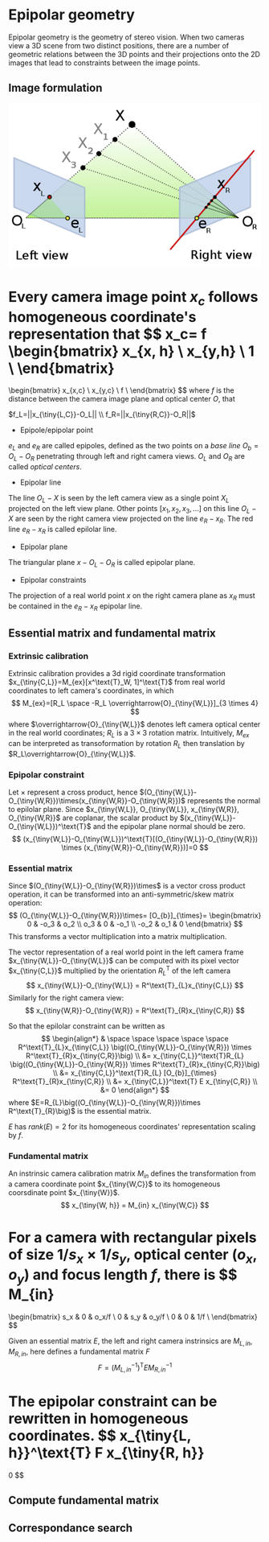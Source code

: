 # Epipolar geometry

Epipolar geometry is the geometry of stereo vision. When two cameras view a 3D scene from two distinct positions, there are a number of geometric relations between the 3D points and their projections onto the 2D images that lead to constraints between the image points.

## Image formulation

![epipolar_geo](imgs/epipolar_geo.png "epipolar_geo")

Every camera image point $x_c$ follows homogeneous coordinate's representation that
$$
x_c=
f \begin{bmatrix}
    x_{x, h} \\
    x_{y,h} \\
    1 \\
\end{bmatrix}
=
\begin{bmatrix}
    x_{x,c} \\
    x_{y,c} \\
    f \\
\end{bmatrix}
$$
where $f$ is the distance between the camera image plane and optical center $O$, that 

$f_L=||x_{\tiny{L,C}}-O_L||
\\
f_R=||x_{\tiny{R,C}}-O_R||$

* Epipole/epipolar point

$e_L$ and $e_R$ are called epipoles, defined as the two points on a *base line* $O_b = O_L - O_R$ penetrating through left and right camera views. $O_L$ and $O_R$ are called *optical centers*.

* Epipolar line

The line $O_L - X$ is seen by the left camera view as a single point $X_L$ projected on the left view plane. Other points $[x_1, x_2, x_3, ...]$ on this line $O_L - X$ are seen by the right camera view projected on the line $e_R - x_R$. The red line $e_R - x_R$ is called epilolar line.

* Epipolar plane

The triangular plane $x - O_L - O_R$ is called epipolar plane.

* Epipolar constraints

The projection of a real world point $x$ on the right camera plane as $x_R$ must be contained in the $e_R - x_R$ epipolar line. 

## Essential matrix and fundamental matrix

### Extrinsic calibration
Extrinsic calibration provides a 3d rigid coordinate transformation $x_{\tiny{C,L}}=M_{ex}[x^\text{T}_W, 1]^\text{T}$ from real world coordinates to left camera's coordinates, in which 
$$
M_{ex}=[R_L \space -R_L \overrightarrow{O}_{\tiny{W,L}}]_{3 \times 4}
$$
where $\overrightarrow{O}_{\tiny{W,L}}$ denotes left camera optical center in the real world coordinates; $R_L$ is a $3 \times 3$ rotation matrix. Intuitively, $M_{ex}$ can be interpreted as transoformation by rotation $R_L$ then translation by $R_L\overrightarrow{O}_{\tiny{W,L}}$.

### Epipolar constraint 

Let $\times$ represent a cross product, hence $(O_{\tiny{W,L}}-O_{\tiny{W,R}})\times(x_{\tiny{W,R}}-O_{\tiny{W,R}})$ represents the normal to epilolar plane. Since $x_{\tiny{W,L}}, O_{\tiny{W,L}}, x_{\tiny{W,R}}, O_{\tiny{W,R}}$ are coplanar, the scalar product by $(x_{\tiny{W,L}}-O_{\tiny{W,L}})^\text{T}$ and the epipolar plane normal should be zero.
$$
(x_{\tiny{W,L}}-O_{\tiny{W,L}})^\text{T}[(O_{\tiny{W,L}}-O_{\tiny{W,R}})
\times
(x_{\tiny{W,R}}-O_{\tiny{W,R}})]=0
$$

### Essential matrix

Since $(O_{\tiny{W,L}}-O_{\tiny{W,R}})\times$ is a vector cross product operation, it can be transformed into an anti-symmetric/skew matrix operation:
$$
(O_{\tiny{W,L}}-O_{\tiny{W,R}})\times=
[O_{b}]_{\times}=
\begin{bmatrix}
    0 & -o_3 & o_2 \\
    o_3 & 0 & -o_1 \\
    -o_2 & o_1 & 0
\end{bmatrix}
$$
This transforms a vector multiplication into a matrix multiplication.

The vector representation of a real world point in the left camera frame $x_{\tiny{W,L}}-O_{\tiny{W,L}}$ can be computed with its pixel vector $x_{\tiny{C,L}}$ multiplied by the orientation $R^\text{T}_{L}$ of the left camera
$$
x_{\tiny{W,L}}-O_{\tiny{W,L}} = R^\text{T}_{L}x_{\tiny{C,L}}
$$
Similarly for the right camera view:
$$
x_{\tiny{W,R}}-O_{\tiny{W,R}} = R^\text{T}_{R}x_{\tiny{C,R}}
$$

So that the epilolar constraint can be written as
$$
\begin{align*}
& \space \space \space \space \space 
R^\text{T}_{L}x_{\tiny{C,L}}
\big((O_{\tiny{W,L}}-O_{\tiny{W,R}})
\times R^\text{T}_{R}x_{\tiny{C,R}}\big)
\\ &=
x_{\tiny{C,L}}^\text{T}R_{L}
\big((O_{\tiny{W,L}}-O_{\tiny{W,R}})
\times R^\text{T}_{R}x_{\tiny{C,R}}\big)
\\ &=
x_{\tiny{C,L}}^\text{T}R_{L}
[O_{b}]_{\times}
R^\text{T}_{R}x_{\tiny{C,R}}
\\ &=
x_{\tiny{C,L}}^\text{T}
E
x_{\tiny{C,R}}
\\ &= 
0
\end{align*}
$$
where $E=R_{L}\big((O_{\tiny{W,L}}-O_{\tiny{W,R}})\times R^\text{T}_{R}\big)$ is the essential matrix.

$E$ has $rank(E)=2$ for its homogeneous coordinates' representation scaling by $f$.

### Fundamental matrix

An instrinsic camera calibration matrix $M_{in}$ defines the transformation from a camera coordinate point $x_{\tiny{W,C}}$ to its homogeneous coorsdinate point $x_{\tiny{W}}$.
$$
x_{\tiny{W, h}} = M_{in} x_{\tiny{W,C}}
$$

For a camera with rectangular pixels of size $1/s_x \times 1/s_y$, optical center $(o_x, o_y)$ and focus length $f$, there is
$$
M_{in}
=
\begin{bmatrix}
    s_x & 0 & o_x/f \\
    0 & s_y & o_y/f \\
    0 & 0 & 1/f \\
\end{bmatrix}
$$

Given an essential matrix $E$, the left and right camera instrinsics are $M_{L,in}, M_{R,in}$, here defines a fundamental matrix $F$
$$
F=
(M_{L,in}^{-1})^\text{T} E M_{R,in}^{-1}
$$

The epipolar constraint can be rewritten in homogeneous coordinates.
$$
x_{\tiny{L, h}}^\text{T}
F
x_{\tiny{R, h}}
=
0
$$

## Compute fundamental matrix 

## Correspondance search